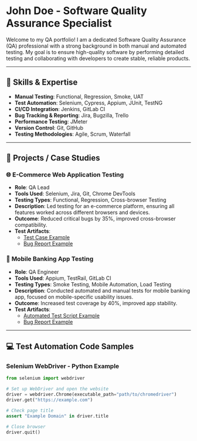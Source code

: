 # John Doe - Software Quality Assurance Specialist

Welcome to my QA portfolio! I am a dedicated Software Quality Assurance (QA) professional with a strong background in both manual and automated testing. My goal is to ensure high-quality software by performing detailed testing and collaborating with developers to create stable, reliable products.

---

## 🔧 Skills & Expertise
- **Manual Testing**: Functional, Regression, Smoke, UAT
- **Test Automation**: Selenium, Cypress, Appium, JUnit, TestNG
- **CI/CD Integration**: Jenkins, GitLab CI
- **Bug Tracking & Reporting**: Jira, Bugzilla, Trello
- **Performance Testing**: JMeter
- **Version Control**: Git, GitHub
- **Testing Methodologies**: Agile, Scrum, Waterfall

---

## 📂 Projects / Case Studies

### 🌐 **E-Commerce Web Application Testing**
   - **Role**: QA Lead
   - **Tools Used**: Selenium, Jira, Git, Chrome DevTools
   - **Testing Types**: Functional, Regression, Cross-browser Testing
   - **Description**: Led testing for an e-commerce platform, ensuring all features worked across different browsers and devices.
   - **Outcome**: Reduced critical bugs by 35%, improved cross-browser compatibility.
   - **Test Artifacts**: 
     - [Test Case Example](#)
     - [Bug Report Example](#)

### 📱 **Mobile Banking App Testing**
   - **Role**: QA Engineer
   - **Tools Used**: Appium, TestRail, GitLab CI
   - **Testing Types**: Smoke Testing, Mobile Automation, Load Testing
   - **Description**: Conducted automated and manual tests for mobile banking app, focused on mobile-specific usability issues.
   - **Outcome**: Increased test coverage by 40%, improved app stability.
   - **Test Artifacts**:
     - [Automated Test Script Example](#)
     - [Bug Report Example](#)

---

## 💻 Test Automation Code Samples

### **Selenium WebDriver - Python Example**

```python
from selenium import webdriver

# Set up WebDriver and open the website
driver = webdriver.Chrome(executable_path="path/to/chromedriver")
driver.get("https://example.com")

# Check page title
assert "Example Domain" in driver.title

# Close browser
driver.quit()
